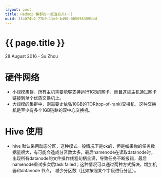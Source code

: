 ```yaml
---
layout: post
title: Hadoop 集群的一些注意点(一)
uuid: 33a074b2-77b9-11e6-b490-005056359bbd
---
```


 {{ page.title }}
================

<p class="meta">28 August 2016 - Su Zhou</p>

# 硬件网络
- 小规模集群，所有主机需要能够支持运行1GB的网卡，而且这些主机通过网卡链接到单个优质交换机上。
- 大规模的集群中，则需要史依弘10GB的TOR(top-of-rank)交换机，这种交换机是至少有多个1GB链路的双中心交换机。

# Hive 使用
- hive
  默认采用动态分区，这种模式一般情况下是ok的，但是如果你的任务数据量很大，有可能会造成分区数太多，最后namenode在读取datanode时，出现所有datanode的文件操作线程句柄全满，导致任务不断报错，最后namenode重试多次后task failed；这种情况可以通过两种方式解决，增加机器和datanode 节点， 减少分区数（比如按照某个字段进行分区）。

